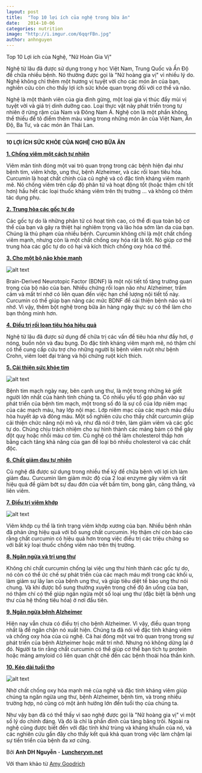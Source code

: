 ```yaml
---
layout: post
title:  "Top 10 lợi ích của nghệ trong bữa ăn"
date:   2014-10-06
categories: nutrition
image: "http://i.imgur.com/6qqrFBn.jpg"
author: anhnguyen
---
```


Top 10 Lợi ích của Nghệ, "Nữ Hoàn Gia Vị"

Nghệ từ lâu đã được sử dụng trong y học Việt Nam, Trung Quốc và Ấn Độ để chữa nhiều bệnh. Nó thường được gọi là "Nữ hoàng gia vị" vì nhiều lý do. Nghệ không chỉ thêm một hương vị tuyệt vời cho các món ăn của bạn, nghiên cứu còn cho thấy lợi ích sức khỏe quan trọng đối với cơ thể và não.

Nghệ là một thành viên của gia đình gừng, một loại gia vị thúc đẩy mùi vị tuyệt vời và giá trị dinh dưỡng cao. Loại thực vật này phát triển trong tự nhiên ở rừng rậm của Nam và Đông Nam Á. Nghệ còn là một phần không thể thiếu để tô điểm thêm màu vàng trong những món ăn của Việt Nam, Ấn Độ, Ba Tư, và các món ăn Thái Lan.

---

**10 LỢI ÍCH SỨC KHỎE CỦA NGHỆ CHO BỮA ĂN**

[**1. Chống viêm một cách tự nhiên**](http://luncheryvn.net)

Viêm mãn tính đóng một vai trò quan trọng trong các bệnh hiện đại như bệnh tim, viêm khớp, ung thư, bệnh Alzheimer, và các rối loạn tiêu hóa. Curcumin là hoạt chất chính của củ nghệ và có đặc tính kháng viêm mạnh mẽ. Nó chống viêm trên cấp độ phân tử và hoạt động tốt (hoặc thậm chí tốt hơn) hầu hết các loại thuốc kháng viêm trên thị trường ... và không có thêm tác dụng phụ.

[**2. Trung hòa các gốc tự do**](http://luncheryvn.net)

Các gốc tự do là những phân tử có hoạt tính cao, có thể đi qua toàn bộ cơ thể của bạn và gây ra thiệt hại nghiêm trọng và lão hóa sớm làn da của bạn. Chúng là thủ phạm của nhiều bệnh. Curcumin không chỉ là một chất chống viêm mạnh, nhưng còn là một chất chống oxy hóa rất là tốt. Nó giúp cơ thể trung hòa các gốc tự do có hại và kích thích chống oxy hóa cơ thể.

[**3. Cho một bộ não khỏe mạnh**](http://luncheryvn.net)

![alt text](http://i.imgur.com/EuZZhgq.jpg "http://luncheryvn.net")

Brain-Derived Neurotopic Factor (BDNF) là một nội tiết tố tăng trưởng quan trọng của bộ não của bạn. Nhiều chứng rối loạn não như Alzheimer, trầm cảm và mất trí nhớ có liên quan đến việc hạn chế lượng nội tiết tố này. Curcumin có thể giúp bạn nâng các mức BDNF để cải thiện bệnh não và trí nhớ. Vì vậy, thêm bột nghệ trong bữa ăn hàng ngày thực sự có thể làm cho bạn thông minh hơn.

[**4. Điều trị rối loạn tiêu hóa hiệu quả**](http://luncheryvn.net)

Nghệ từ lâu đã được sử dụng để chữa trị các vấn đề tiêu hóa như đầy hơi, ợ nóng, buồn nôn và đau bụng. Do đặc tính kháng viêm mạnh mẽ, nó thậm chí có thể cung cấp cứu trợ cho những người bị bệnh viêm ruột như bệnh Crohn, viêm loét đại tràng và hội chứng ruột kích thích.

[**5. Cải thiện sức khỏe tim**](http://luncheryvn.net)

![alt text](http://i.imgur.com/TUi7mfR.jpg "luncheryvn.net")

Bệnh tim mạch ngày nay, bên cạnh ung thư, là một trong những kẻ giết người lớn nhất của hành tinh chúng ta. Có nhiều yếu tố góp phần vào sự phát triển của bệnh tim mạch, một trong số đó là sự cố của lớp niêm mạc của các mạch máu, hay lớp nội mạc. Lớp niêm mạc của các mạch máu điều hòa huyết áp và đông máu. Một số nghiên cứu cho thấy chất curcumin giúp cải thiện chức năng nội mô và, như đã nói ở trên, làm giảm viêm và các gốc tự do. Chúng chịu trách nhiệm cho sự hình thành các mảng bám có thể gây đột quỵ hoặc nhồi máu cơ tim. Củ nghệ có thể làm cholesterol thấp hơn bằng cách tăng khả năng của gan để loại bỏ nhiều cholesterol và các chất độc.

[**6. Chất giảm đau tự nhiên**](http://luncheryvn.net)

Củ nghệ đã được sử dụng trong nhiều thế kỷ để chữa bệnh với lợi ích làm giảm đau. Curcumin làm giảm mức độ của 2 loại enzyme gây viêm và rất hiệu quả để giảm bớt sự đau đớn của vết bầm tím, bong gân, căng thẳng, và liên viêm.

[**7. Điều trị viêm khớp**](http://luncheryvn.net)

![alt text](http://i.imgur.com/BeTecI4.jpg "luncheryvn.net")

Viêm khớp cụ thể là tình trạng viêm khớp xương của bạn. Nhiều bệnh nhân đã phản ứng hiệu quả với bổ sung chất curcumin. Họ thậm chí còn báo cáo rằng chất curcumin có hiệu quả hơn trong việc điều trị các triệu chứng so với bất kỳ loại thuốc chống viêm nào trên thị trường.

[**8. Ngăn ngừa và trị ung thư**](http://luncheryvn.net)

Không chỉ chất curcumin chống lại việc ung thư hình thành các gốc tự do, nó còn có thể ức chế sự phát triển của các mạch máu mới trong các khối u, làm giảm sự lây lan của bệnh ung thư, và giúp tiêu diệt tế bào ung thư nói chung. Và khi được bổ sung thường xuyên trong chế độ ăn uống của bạn, nó thậm chí có thể giúp ngăn ngừa một số loại ung thư (đặc biệt là bệnh ung thư của hệ thống tiêu hóa) ở nơi đầu tiên.

[**9. Ngăn ngừa bệnh Alzheimer**](http://luncheryvn.net)

Hiện nay vẫn chưa có điều trị cho bệnh Alzheimer. Vì vậy, điều quan trọng nhất là để ngăn chặn nó xuất hiện. Chúng ta đã nói về đặc tính kháng viêm và chống oxy hóa của củ nghệ. Cả hai đóng một vai trò quan trọng trong sự phát triển của bệnh Alzheimer hoặc mất trí nhớ. Nhưng nó không dừng lại ở đó. Người ta tin rằng chất curcumin có thể giúp cơ thể bạn tích tụ protein hoặc mảng amyloid có liên quan chặt chẽ đến các bệnh thoái hóa thần kinh.

[**10. Kéo dài tuổi thọ**](http://luncheryvn.net)

![alt text](http://i.imgur.com/9reiQTa.jpg "luncheryvn.net")

Nhờ chất chống oxy hóa mạnh mẽ của nghệ và đặc tính kháng viêm giúp chúng ta ngăn ngừa ung thư, bệnh Alzheimer, bệnh tim, và trong nhiều trường hợp, nó cũng có một ảnh hưởng lớn đến tuổi thọ của chúng ta.

Như vậy bạn đã có thể thấy vì sao nghệ được gọi là "Nữ hoàng gia vị" vì một số lý do chính đáng. Và đó là chỉ là phần đỉnh của tảng băng trôi. Ngoài ra nghệ cũng được biết đến với đặc tính khử trùng và kháng khuẩn của nó, và các nghiên cứu gần đây cho thấy kết quả khả quan trong việc làm chậm lại sự tiến triển của bệnh đa xơ cứng.

Bởi **Anh DH Nguyễn** - [**Luncheryvn.net**](http://luncheryvn.net)

Với tham khảo từ [Amy Goodrich](http://www.wordofhealings.com/2014/04/top-10-health-benefits-of-turmeric.html)
